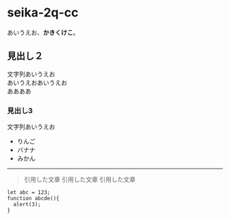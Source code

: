 # seika-2q-cc

あいうえお、**かきくけこ**。

## 見出し２

文字列あいうえお  
あいうえおあいうえお  
ああああ

### 見出し3

文字列あいうえお

- りんご
- バナナ
- みかん

---

> 引用した文章
> 引用した文章
> 引用した文章


```
let abc = 123;
function abcde(){
  alert(3);
}
```
